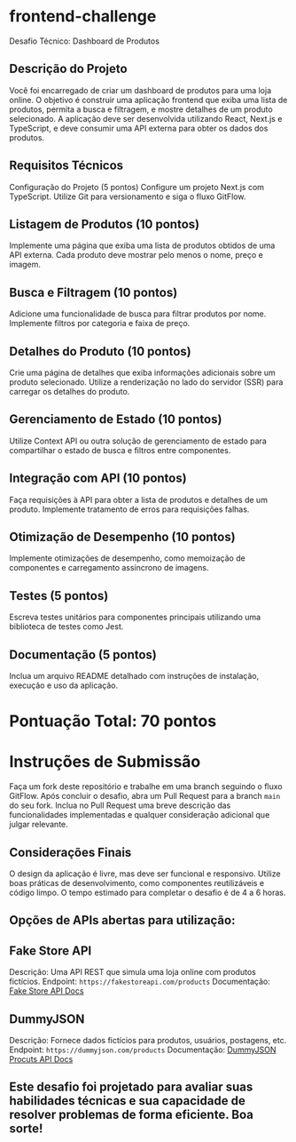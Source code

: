 # frontend-challenge
Desafio Técnico: Dashboard de Produtos

## Descrição do Projeto
Você foi encarregado de criar um dashboard de produtos para uma loja online. O objetivo é construir uma aplicação frontend que exiba uma lista de produtos, permita a busca e filtragem, e mostre detalhes de um produto selecionado. A aplicação deve ser desenvolvida utilizando React, Next.js e TypeScript, e deve consumir uma API externa para obter os dados dos produtos.

## Requisitos Técnicos
Configuração do Projeto (5 pontos)
Configure um projeto Next.js com TypeScript.
Utilize Git para versionamento e siga o fluxo GitFlow.

## Listagem de Produtos (10 pontos)
Implemente uma página que exiba uma lista de produtos obtidos de uma API externa.
Cada produto deve mostrar pelo menos o nome, preço e imagem.

## Busca e Filtragem (10 pontos)
Adicione uma funcionalidade de busca para filtrar produtos por nome.
Implemente filtros por categoria e faixa de preço.

## Detalhes do Produto (10 pontos)
Crie uma página de detalhes que exiba informações adicionais sobre um produto selecionado.
Utilize a renderização no lado do servidor (SSR) para carregar os detalhes do produto.

## Gerenciamento de Estado (10 pontos)
Utilize Context API ou outra solução de gerenciamento de estado para compartilhar o estado de busca e filtros entre componentes.

## Integração com API (10 pontos)
Faça requisições à API para obter a lista de produtos e detalhes de um produto.
Implemente tratamento de erros para requisições falhas.

## Otimização de Desempenho (10 pontos)
Implemente otimizações de desempenho, como memoização de componentes e carregamento assíncrono de imagens.

## Testes (5 pontos)
Escreva testes unitários para componentes principais utilizando uma biblioteca de testes como Jest.

## Documentação (5 pontos)
Inclua um arquivo README detalhado com instruções de instalação, execução e uso da aplicação.

# Pontuação Total: 70 pontos

# Instruções de Submissão
Faça um fork deste repositório e trabalhe em uma branch seguindo o fluxo GitFlow.
Após concluir o desafio, abra um Pull Request para a branch `main` do seu fork.
Inclua no Pull Request uma breve descrição das funcionalidades implementadas e qualquer consideração adicional que julgar relevante.

## Considerações Finais
O design da aplicação é livre, mas deve ser funcional e responsivo.
Utilize boas práticas de desenvolvimento, como componentes reutilizáveis e código limpo.
O tempo estimado para completar o desafio é de 4 a 6 horas.

## Opções de APIs abertas para utilização:

## Fake Store API
Descrição: Uma API REST que simula uma loja online com produtos fictícios.
Endpoint: `https://fakestoreapi.com/products`
Documentação: [Fake Store API Docs](https://fakestoreapi.com/docs)

## DummyJSON
Descrição: Fornece dados fictícios para produtos, usuários, postagens, etc.
Endpoint: `https://dummyjson.com/products`
Documentação: [DummyJSON Procuts API Docs](https://dummyjson.com/docs/products)

## Este desafio foi projetado para avaliar suas habilidades técnicas e sua capacidade de resolver problemas de forma eficiente. Boa sorte!
